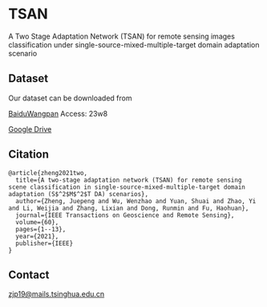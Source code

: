 # TSAN
A Two Stage Adaptation Network (TSAN) for remote sensing images classification under single-source-mixed-multiple-target domain adaptation scenario


## Dataset

Our dataset can be downloaded from 

[BaiduWangpan](https://pan.baidu.com/s/1G-IIgEKqBXYjTGQolw7QVQ) Access: 23w8

[Google Drive](https://drive.google.com/file/d/1UoA8FVFYk6iwzekGpTUNN98D4Mmxrdvb/view?usp=sharing)


## Citation

```
@article{zheng2021two,
  title={A two-stage adaptation network (TSAN) for remote sensing scene classification in single-source-mixed-multiple-target domain adaptation (S$^2$M$^2$T DA) scenarios},
  author={Zheng, Juepeng and Wu, Wenzhao and Yuan, Shuai and Zhao, Yi and Li, Weijia and Zhang, Lixian and Dong, Runmin and Fu, Haohuan},
  journal={IEEE Transactions on Geoscience and Remote Sensing},
  volume={60},
  pages={1--13},
  year={2021},
  publisher={IEEE}
}
```


## Contact
zjp19@mails.tsinghua.edu.cn
